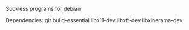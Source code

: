 Suckless programs for debian

Dependencies: git build-essential libx11-dev libxft-dev libxinerama-dev
